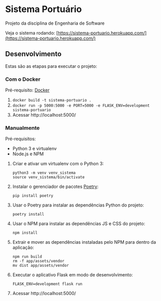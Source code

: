 
# Sistema Portuário

Projeto da disciplina de Engenharia de Software

Veja o sistema rodando: [https://sistema-portuario.herokuapp.com/](https://sistema-portuario.herokuapp.com/)

## Desenvolvimento

Estas são as etapas para executar o projeto:

### Com o Docker

Pré-requisito: [Docker](https://docs.docker.com/install/linux/docker-ce/ubuntu/)

1. ```docker build -t sistema-portuario .```
2. ```docker run -p 5000:5000 -e PORT=5000 -e FLASK_ENV=development sistema-portuario```
3. Acessar http://localhost:5000/

### Manualmente

Pré-requisitos:
- Python 3 e virtualenv
- Node.js e NPM

1. Criar e ativar um virtualenv com o Python 3:
   ```
   python3 -m venv venv_sistema
   source venv_sistema/bin/activate
   ```
2. Instalar o gerenciador de pacotes [Poetry](https://poetry.eustace.io/):
   ```
   pip install poetry
   ```
3. Usar o Poetry para instalar as dependências Python do projeto:
   ```
   poetry install
   ```
4. Usar o NPM para instalar as dependências JS e CSS do projeto:
   ```
   npm install
   ```
5. Extrair e mover as dependências instaladas pelo NPM para dentro da aplicação:
    ```
    npm run build
    rm -f app/assets/vendor
    mv dist app/assets/vendor
    ```
6. Executar o aplicativo Flask em modo de desenvolvimento:
   ```
   FLASK_ENV=development flask run
   ```
7. Acessar http://localhost:5000/
